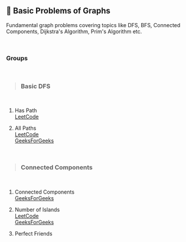 ## 🎯 Basic Problems of Graphs

Fundamental graph problems covering topics like DFS, BFS, Connected Components, Dijkstra's Algorithm, Prim's Algorithm etc.

<br/>

### **Groups**

<br>

> ### Basic DFS
<br>

1. Has Path   
[LeetCode](https://leetcode.com/problems/find-if-path-exists-in-graph/)

2. All Paths  
[LeetCode](https://leetcode.com/problems/all-paths-from-source-to-target/)  
[GeeksForGeeks](https://www.geeksforgeeks.org/find-paths-given-source-destination/)

<br>

> ### Connected Components
<br>

1. Connected Components   
[GeeksForGeeks](https://www.geeksforgeeks.org/connected-components-in-an-undirected-graph/)

2. Number of Islands  
[LeetCode](https://leetcode.com/problems/number-of-islands/)     
[GeeksForGeeks](https://www.geeksforgeeks.org/find-number-of-islands/)

3. Perfect Friends


